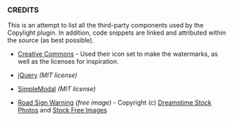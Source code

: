 ### CREDITS

This is an attempt to list all the third-party components used by the Copylight plugin.  In addition, code snippets are linked and attributed within the source (as best possible).

* [Creative Commons](http://creativecommons.org/) - Used their icon set to make the watermarks, as well as the licenses for inspiration.

* [jQuery](http://jquery.com/) *(MIT license)*

* [SimpleModal](http://www.ericmmartin.com/projects/simplemodal/) *(MIT license)*

* [Road Sign Warning](http://www.stockfreeimages.com/4973674/Road-Sign-Warning-Signal-ahe.html) *(free image)* - Copyright (c) <a href="http://www.dreamstime.com/">Dreamstime Stock Photos</a> and <a href="http://www.stockfreeimages.com/">Stock Free Images</a>
